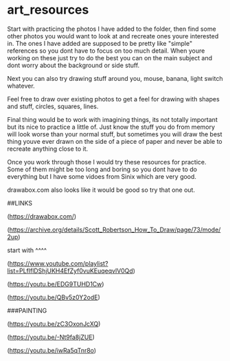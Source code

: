 # art_resources

Start with practicing the photos I have added to the folder, then  find some other photos you would want to look at and recreate ones youre interested in.
The ones I have added are supposed to be pretty like "simple" references so you dont have to focus on too much detail. When youre working on these just try to do the best you can on the main subject and dont worry about the background or side stuff.

Next you can also try drawing stuff around you, mouse, banana, light switch whatever.

Feel free to draw over existing photos to get a feel for drawing with shapes and stuff, circles, squares, lines.

Final thing would be to work with imagining things, its not totally important but its nice to practice a little of. Just know the stuff you do from memory will look worse than your normal stuff, but sometimes you will draw the best thing youve ever drawn on the side of a piece of paper and never be able to recreate anything close to it.

Once you work through those I would try these resources for practice. Some of them might be too long and boring so you dont have to do everything but I have some vidoes from Sinix which are very good.

drawabox.com also looks like it would be good so try that one out.

##LINKS

(https://drawabox.com/)

(https://archive.org/details/Scott_Robertson_How_To_Draw/page/73/mode/2up)

start with ^^^^

(https://www.youtube.com/playlist?list=PLflflDShjUKH4EfZyf0vuKEuqeqvlV0Qd)

(https://youtu.be/EDG9TUHD1Cw)

(https://youtu.be/QBv5z0Y2odE)

###PAINTING

(https://youtu.be/zC3OxonJcXQ)

(https://youtu.be/-Nt9fa8jZUE)

(https://youtu.be/iwRa5qTnr8o)
